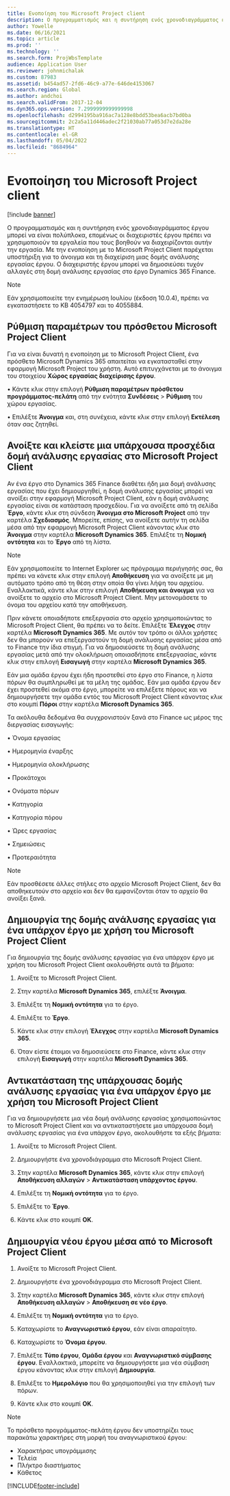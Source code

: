 ```yaml
---
title: Ενοποίηση του Microsoft Project client
description: Ο προγραμματισμός και η συντήρηση ενός χρονοδιαγράμματος έργου μπορεί να είναι πολύπλοκα, επομένως οι διαχειριστές έργου πρέπει να χρησιμοποιούν τα εργαλεία που τους βοηθούν να διαχειρίζονται αυτήν την εργασία. Με την ενοποίηση με το Microsoft Project Client παρέχεται υποστήριξη για το άνοιγμα και τη διαχείριση μιας δομής ανάλυσης εργασίας έργου.
author: Yowelle
ms.date: 06/16/2021
ms.topic: article
ms.prod: ''
ms.technology: ''
ms.search.form: ProjWbsTemplate
audience: Application User
ms.reviewer: johnmichalak
ms.custom: 87983
ms.assetid: b454ad57-2fd6-46c9-a77e-646de4153067
ms.search.region: Global
ms.author: andchoi
ms.search.validFrom: 2017-12-04
ms.dyn365.ops.version: 7.2999999999999998
ms.openlocfilehash: d2994195ba916ac7a128e8bdd53bea6acb7bd0ba
ms.sourcegitcommit: 2c2a5a11d446adec2f21030ab77a053d7e2da28e
ms.translationtype: HT
ms.contentlocale: el-GR
ms.lasthandoff: 05/04/2022
ms.locfileid: "8684964"
---
```

# <a name="microsoft-project-client-integration"></a>Ενοποίηση του Microsoft Project client

[!include [banner](../includes/banner.md)]

Ο προγραμματισμός και η συντήρηση ενός χρονοδιαγράμματος έργου μπορεί να είναι πολύπλοκα, επομένως οι διαχειριστές έργου πρέπει να χρησιμοποιούν τα εργαλεία που τους βοηθούν να διαχειρίζονται αυτήν την εργασία. Με την ενοποίηση με το Microsoft Project Client παρέχεται υποστήριξη για το άνοιγμα και τη διαχείριση μιας δομής ανάλυσης εργασίας έργου. Ο διαχειριστής έργου μπορεί να δημοσιεύσει τυχόν αλλαγές στη δομή ανάλυσης εργασίας στο έργο Dynamics 365 Finance.

> [!NOTE]
> Εάν χρησιμοποιείτε την ενημέρωση Ιουλίου (έκδοση 10.0.4), πρέπει να εγκαταστήσετε το KB 4054797 και το 4055884.

## <a name="configure-the-microsoft-project-client-add-in"></a>Ρύθμιση παραμέτρων του πρόσθετου Microsoft Project Client
Για να είναι δυνατή η ενοποίηση με το Microsoft Project Client, ένα πρόσθετο Microsoft Dynamics 365 απαιτείται να εγκατασταθεί στην εφαρμογή Microsoft Project του χρήστη. Αυτό επιτυγχάνεται με το άνοιγμα του στοιχείου **Χώρος εργασίας διαχείρισης έργου**.

•   Κάντε κλικ στην επιλογή **Ρύθμιση παραμέτρων πρόσθετου προγράμματος-πελάτη** από την ενότητα **Συνδέσεις** > **Ρύθμιση** του χώρου εργασίας.

•   Επιλέξτε **Άνοιγμα** και, στη συνέχεια, κάντε κλικ στην επιλογή **Εκτέλεση** όταν σας ζητηθεί.

## <a name="open-and-edit-an-existing-draft-work-breakdown-structure-in-microsoft-project-client"></a>Ανοίξτε και κλείστε μια υπάρχουσα προσχέδια δομή ανάλυσης εργασίας στο Microsoft Project Client
Αν ένα έργο στο Dynamics 365 Finance διαθέτει ήδη μια δομή ανάλυσης εργασίας που έχει δημιουργηθεί, η δομή ανάλυσης εργασίας μπορεί να ανοίξει στην εφαρμογή Microsoft Project Client, εάν η δομή ανάλυσης εργασίας είναι σε κατάσταση προσχεδίου. Για να ανοίξετε από τη σελίδα **Έργο**, κάντε κλικ στη σύνδεση **Άνοιγμα στο Microsoft Project** από την καρτέλα **Σχεδιασμός**. Μπορείτε, επίσης, να ανοίξετε αυτήν τη σελίδα μέσα από την εφαρμογή Microsoft Project Client κάνοντας κλικ στο **Άνοιγμα** στην καρτέλα **Microsoft Dynamics 365**. Επιλέξτε τη **Νομική οντότητα** και το **Έργο** από τη λίστα.

> [!NOTE]
> Εάν χρησιμοποιείτε το Internet Explorer ως πρόγραμμα περιήγησής σας, θα πρέπει να κάνετε κλικ στην επιλογή **Αποθήκευση** για να ανοίξετε με μη αυτόματο τρόπο από τη θέση στην οποία θα γίνει λήψη του αρχείου. Εναλλακτικά, κάντε κλικ στην επιλογή **Αποθήκευση και άνοιγμα** για να ανοίξετε το αρχείο στο Microsoft Project Client. Μην μετονομάσετε το όνομα του αρχείου κατά την αποθήκευση.

Πριν κάνετε οποιαδήποτε επεξεργασία στο αρχείο χρησιμοποιώντας το Microsoft Project Client, θα πρέπει να το δείτε. Επιλέξτε **Έλεγχος** στην καρτέλα **Microsoft Dynamics 365**. Με αυτόν τον τρόπο οι άλλοι χρήστες δεν θα μπορούν να επεξεργαστούν τη δομή ανάλυσης εργασίας μέσα από το Finance την ίδια στιγμή. Για να δημοσιεύσετε τη δομή ανάλυσης εργασίας μετά από την ολοκλήρωση οποιασδήποτε επεξεργασίας, κάντε κλικ στην επιλογή **Εισαγωγή** στην καρτέλα **Microsoft Dynamics 365**.

Εάν μια ομάδα έργου έχει ήδη προστεθεί στο έργο στο Finance, η λίστα πόρων θα συμπληρωθεί με τα μέλη της ομάδας. Εάν μια ομάδα έργου δεν έχει προστεθεί ακόμα στο έργο, μπορείτε να επιλέξετε πόρους και να δημιουργήσετε την ομάδα εντός του Microsoft Project Client κάνοντας κλικ στο κουμπί **Πόροι** στην καρτέλα **Microsoft Dynamics 365**. 

Τα ακόλουθα δεδομένα θα συγχρονιστούν ξανά στο Finance ως μέρος της διεργασίας εισαγωγής:

•   Όνομα εργασίας

•   Ημερομηνία έναρξης

•   Ημερομηνία ολοκλήρωσης

•   Προκάτοχοι

•   Ονόματα πόρων

•   Κατηγορία

•   Κατηγορία πόρου

•   Ώρες εργασίας

•   Σημειώσεις

•   Προτεραιότητα

> [!NOTE]
> Εάν προσθέσετε άλλες στήλες στο αρχείο Microsoft Project Client, δεν θα αποθηκευτούν στο αρχείο και δεν θα εμφανίζονται όταν το αρχείο θα ανοίξει ξανά.

## <a name="create-the-work-breakdown-structure-for-an-existing-project-using-microsoft-project-client"></a>Δημιουργία της δομής ανάλυσης εργασίας για ένα υπάρχον έργο με χρήση του Microsoft Project Client
Για δημιουργία της δομής ανάλυσης εργασίας για ένα υπάρχον έργο με χρήση του Microsoft Project Client ακολουθήστε αυτά τα βήματα:


1.  Ανοίξτε το Microsoft Project Client.

2.  Στην καρτέλα **Microsoft Dynamics 365**, επιλέξτε **Άνοιγμα**.

3.  Επιλέξτε τη **Νομική οντότητα** για το έργο.

4.  Επιλέξτε το **Έργο**.

5.  Κάντε κλικ στην επιλογή **Έλεγχος** στην καρτέλα **Microsoft Dynamics 365**.

6.  Όταν είστε έτοιμοι να δημοσιεύσετε στο Finance, κάντε κλικ στην επιλογή **Εισαγωγή** στην καρτέλα **Microsoft Dynamics 365**.

## <a name="replace-the-existing-work-breakdown-structure-for-an-existing-project-using-microsoft-project-client"></a>Αντικατάσταση της υπάρχουσας δομής ανάλυσης εργασίας για ένα υπάρχον έργο με χρήση του Microsoft Project Client
Για να δημιουργήσετε μια νέα δομή ανάλυσης εργασίας χρησιμοποιώντας το Microsoft Project Client και να αντικαταστήσετε μια υπάρχουσα δομή ανάλυσης εργασίας για ένα υπάρχον έργο, ακολουθήστε τα εξής βήματα:

1.  Ανοίξτε το Microsoft Project Client.

2.  Δημιουργήστε ένα χρονοδιάγραμμα στο Microsoft Project Client.

3.  Στην καρτέλα **Microsoft Dynamics 365**, κάντε κλικ στην επιλογή **Αποθήκευση αλλαγών** > **Αντικατάσταση υπάρχοντος έργου**.

4.  Επιλέξτε τη **Νομική οντότητα** για το έργο.

5.  Επιλέξτε το **Έργο**.

6.  Κάντε κλικ στο κουμπί **OK**.

## <a name="create-a-new-project-from-within-microsoft-project-client"></a>Δημιουργία νέου έργου μέσα από το Microsoft Project Client


1.  Ανοίξτε το Microsoft Project Client.

2.  Δημιουργήστε ένα χρονοδιάγραμμα στο Microsoft Project Client.

3.  Στην καρτέλα **Microsoft Dynamics 365**, κάντε κλικ στην επιλογή **Αποθήκευση αλλαγών** > **Αποθήκευση σε νέο έργο**.

4.  Επιλέξτε τη **Νομική οντότητα** για το έργο.

5.  Καταχωρίστε το **Αναγνωριστικό έργου**, εάν είναι απαραίτητο.

6.  Καταχωρίστε το **Όνομα έργου**.

7.  Επιλέξτε **Τύπο έργου**, **Ομάδα έργου** και **Αναγνωριστικό σύμβασης έργου**. Εναλλακτικά, μπορείτε να δημιουργήσετε μια νέα σύμβαση έργου κάνοντας κλικ στην επιλογή **Δημιουργία**.

8.  Επιλέξτε το **Ημερολόγιο** που θα χρησιμοποιηθεί για την επιλογή των πόρων.

11. Κάντε κλικ στο κουμπί **OK**.

> [!NOTE]
> Το πρόσθετο προγράμματος-πελάτη έργου δεν υποστηρίζει τους παρακάτω χαρακτήρες στη μορφή του αναγνωριστικού έργου:
> 
>   - Χαρακτήρας υπογράμμισης
>   - Τελεία
>   - Πλήκτρο διαστήματος
>   - Κάθετος

[!INCLUDE[footer-include](../includes/footer-banner.md)]
